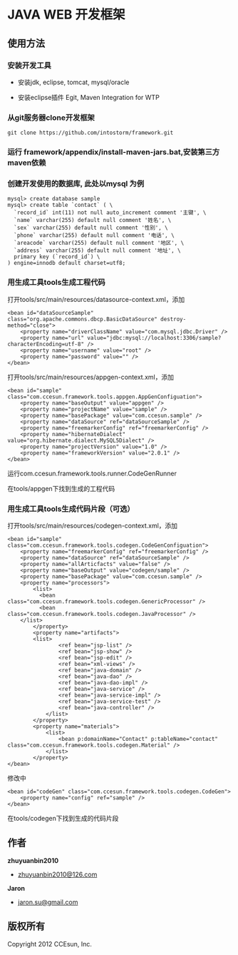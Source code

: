 # JAVA WEB 开发框架

## 使用方法

### 安装开发工具

+ 安装jdk, eclipse, tomcat, mysql/oracle

+ 安装eclipse插件 Egit, Maven Integration for WTP

### 从git服务器clone开发框架

```
git clone https://github.com/intostorm/framework.git
```

### 运行 framework/appendix/install-maven-jars.bat,安装第三方maven依赖

### 创建开发使用的数据库, 此处以mysql 为例

```
mysql> create database sample
mysql> create table `contact` ( \
  `record_id` int(11) not null auto_increment comment '主键', \
  `name` varchar(255) default null comment '姓名', \
  `sex` varchar(255) default null comment '性别', \
  `phone` varchar(255) default null comment '电话', \
  `areacode` varchar(255) default null comment '地区', \
  `address` varchar(255) default null comment '地址', \
  primary key (`record_id`) \
) engine=innodb default charset=utf8;

```

### 用生成工具tools生成工程代码

打开tools/src/main/resources/datasource-context.xml，添加

```
<bean id="dataSourceSample" class="org.apache.commons.dbcp.BasicDataSource" destroy-method="close">
	<property name="driverClassName" value="com.mysql.jdbc.Driver" />
	<property name="url" value="jdbc:mysql://localhost:3306/sample?characterEncoding=utf-8" />
	<property name="username" value="root" />
	<property name="password" value="" />
</bean>
```

打开tools/src/main/resources/appgen-context.xml，添加

```
<bean id="sample" class="com.ccesun.framework.tools.appgen.AppGenConfiguation">
	<property name="baseOutput" value="appgen" />
	<property name="projectName" value="sample" />
	<property name="basePackage" value="com.ccesun.sample" />
	<property name="dataSource" ref="dataSourceSample" />
	<property name="freemarkerConfig" ref="freemarkerConfig" />
	<property name="hibernateDialect" value="org.hibernate.dialect.MySQL5Dialect" />
	<property name="projectVersion" value="1.0" />
	<property name="frameworkVersion" value="2.0.1" />
</bean>
```

运行com.ccesun.framework.tools.runner.CodeGenRunner

在tools/appgen下找到生成的工程代码

### 用生成工具tools生成代码片段（可选）

打开tools/src/main/resources/codegen-context.xml，添加

```
<bean id="sample" class="com.ccesun.framework.tools.codegen.CodeGenConfiguation">
	<property name="freemarkerConfig" ref="freemarkerConfig" />
	<property name="dataSource" ref="dataSourceSample" />
	<property name="allArticfacts" value="false" />
	<property name="baseOutput" value="codegen/sample" />
	<property name="basePackage" value="com.ccesun.sample" />
	<property name="processors">
        <list>
	      <bean class="com.ccesun.framework.tools.codegen.GenericProcessor" />
	      <bean class="com.ccesun.framework.tools.codegen.JavaProcessor" />
	</list>
        </property>
		<property name="artifacts">
		<list>
	            <ref bean="jsp-list" />
	            <ref bean="jsp-show" />
	            <ref bean="jsp-edit" />
	            <ref bean="xml-views" />
	            <ref bean="java-domain" />
	            <ref bean="java-dao" />
	            <ref bean="java-dao-impl" />
	            <ref bean="java-service" />
	            <ref bean="java-service-impl" />
	            <ref bean="java-service-test" />
	            <ref bean="java-controller" />
	        </list>
        </property>
        <property name="materials">
	        <list> 
	            <bean p:domainName="Contact" p:tableName="contact" class="com.ccesun.framework.tools.codegen.Material" />
	        </list>
        </property>
</bean>
```

修改<bean id="codeGen" class="com.ccesun.framework.tools.codegen.CodeGen">中<property name="config" ref="sample" />

```
<bean id="codeGen" class="com.ccesun.framework.tools.codegen.CodeGen">
	<property name="config" ref="sample" />
</bean>
```

在tools/codegen下找到生成的代码片段

## 作者

**zhuyuanbin2010**

+ zhuyuanbin2010@126.com

**Jaron**

+ jaron.su@gmail.com

## 版权所有
Copyright 2012 CCEsun, Inc.
